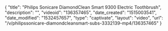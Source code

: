 {
    "title": "Philips Sonicare DiamondClean Smart 9300 Electric Toothbrush",
    "description": "",
    "videoid": "136357465",
    "date_created": "1515003541",
    "date_modified": "1532457657",
    "type": "captivate",
    "layout": "video",
    "url": "\/v\/philipssonicare-diamondcleansmart-subs-3332139-mp4\/136357465"
}